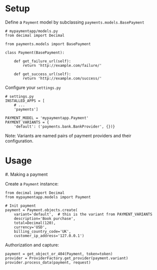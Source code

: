 Setup
============

Define a `Payment` model by subclassing `payments.models.BasePayment`

    # mypaymentapp/models.py
    from decimal import Decimal

    from payments.models import BasePayment

    class Payment(BasePayment):

        def get_failure_url(self):
            return 'http://example.com/failure/'

        def get_success_url(self):
            return 'http://example.com/success/'

Configure your ``settings.py``

    # settings.py
    INSTALLED_APPS = [
        # ...
        'payments']

    PAYMENT_MODEL = 'mypaymentapp.Payment'
    PAYMENT_VARIANTS = {
        'default': ('payments.bank.BankProvider', {})}

  Note: Variants are named pairs of payment providers and their configuration.

Usage
============

#. Making a payment

Create a `Payment` instance:

    from decimal import Decimal
    from mypaymentapp.models import Payment

    # Init payment
    payment = Payment.objects.create(
        variant='default',  # this is the variant from PAYMENT_VARIANTS
        description='Book purchase',
        total=Decimal(120),
        currency='USD',
        billing_country_code='UK',
        customer_ip_address='127.0.0.1')

Authorization and capture:

    payment = get_object_or_404(Payment, token=token)
    provider = ProviderFactory.get_provider(payment.variant)
    provider.process_data(payment, request)
